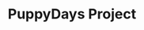 ---
title: PuppyDays Project
tags: [Game]
style: fill
color: secondary
description: Source code of the game <i>PuppyDays</i>
external_url: https://github.com/PuppyGummy/PuppyDaysProject
---